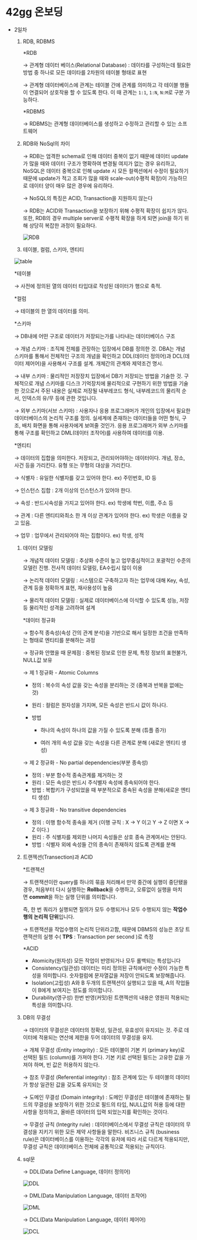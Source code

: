# 42gg 온보딩

- 2일차
    1. RDB, RDBMS
        
        *RDB
        
        → 관계형 데이터 베이스(Relational Database) : 데이타를 구성하는데 필요한 방법 중 하나로 모든 데이타를 2차원의 테이블 형태로 표현
        
        → 관계형 데이터베이스에 관계는 테이블 간에 관계를 의미하고 각 테이블 행들이 연결되어 상호작용 할 수 있도록 한다. 이 때 관계는 `1:1`, `1:N`, `N:M`로 구분 가능하다.
        
        *RDBMS
        
        → RDBMS는 관계형 데이터베이스를 생성하고 수정하고 관리할 수 있는 소프트웨어
        
    2. RDB와 NoSql의 차이
        
        → RDB는 엄격한 schema로 인해 데이터 중복이 없기 때문에 데이터 update가 많을 때와 데이터 구조가 명확하여 변경될 여지가 없는 경우 유리하고, NoSQL은 데이터 중복으로 인해 update 시 모든 컬렉션에서 수정이 필요하기 때문에 update가 적고 조회가 많을 때와 scale-out(수평적 확장)이 가능하므로 데이터 양이 매우 많은 경우에 유리하다.
        
        → NoSQL의 특징은 ACID, Transaction을 지원하지 않는다
        
        → RDB는 ACID와 Transaction을 보장하기 위해 수평적 확장이 쉽지가 않다. 또한, RDB의 경우 multiple server로 수평적 확장을 하게 되면 join을 하기 위해 상당히 복잡한 과정이 필요하다.
        
        ![RDB](./img/RDB.png)
        
    3. 테이블, 컬럼, 스키마, 엔티티
    
    ![table](./img/table.png)
    
    *테이블
    
    → 사전에 정의된 열의 데이터 타입대로 작성된 데이터가 행으로 축적.
    
    *컬럼
    
    → 테이블의 한 열의 데이터를 의미.
    
    *스키마
    
    → DB내에 어떤 구조로 데이터가 저장되는가를 나타내는 데이터베이스 구조
    
    → 개념 스키마 : 조직체 전체를 관장하는 입장에서 DB를 정의한 것. DBA는 개념 스키마를 통해서 전체적인 구조의 개념을 확인하고 DDL(데이터 정의어)과 DCL(데이터 제어어)을 사용해서 구조를 설계. 개체간의 관계와 제약조건 명시.
    
    → 내부 스키마 : 물리적인 저장장치 입장에서 DB가 저장되는 방법을 기술한 것. 구체적으로 개념 스키마를 디스크 기억장치에 물리적으로 구현하기 위한 방법을 기술한 것으로서 주된 내용은 실제로 저장될 내부레코드 형식, 내부레코드의 물리적 순서, 인덱스의 유/무 등에 관한 것입니다.
    
    → 외부 스키마(서브 스키마) : 사용자나 응용 프로그래머가 개인의 입장에서 필요한 데이터베이스의 논리적 구조를 정의. 실세계에 존재하는 데이터들을 어떤 형식, 구조, 배치 화면을 통해 사용자에게 보여줄 것인가. 응용 프로그래머가 외부 스키마를 통해 구조를 확인하고 DML(데이터 조작어)를 사용하여 데이터를 이용.
    
    *엔티티
    
    → 데이터의 집합을 의미한다. 저장되고, 관리되어야하는 데이터이다. 개념, 장소, 사건 등을 가리킨다. 유형 또는 무형의 대상을 가리킨다.
    
    → 식별자 : 유일한 식별자를 갖고 있어야 한다. ex) 주민번호, ID 등
    
    → 인스턴스 집합 : 2개 이상의 인스턴스가 있어야 한다.
    
    → 속성 : 반드시속성을 가지고 있어야 한다. ex) 학생에 학번, 이름, 주소 등
    
    → 관계 : 다른 엔티티와최소 한 개 이상 관계가 있어야 한다. ex) 학생은 이름을 갖고 있음.
    
    → 업무 : 업무에서 관리되어야 하는 집합이다. ex) 학생, 성적
    
    1. 데이터 모델링
        
        → 개념적 데이터 모델링 : 추상화 수준이 높고 업무중심적이고 포괄적인 수준의 모델린 진행. 전사적 데이터 모델링, EA수립시 많이 이용
        
        → 논리적 데이터 모델링 : 시스템으로 구축하고자 하는 업무에 대해 Key, 속성, 관계 등을 정확하게 표현, 재사용성이 높음
        
        → 물리적 데이터 모델링 : 실제로 데이터베이스에 이식할 수 있도록 성능, 저장 등 물리적인 성격을 고려하여 설계
        
        *데이터 정규화
        
        → 함수적 종속성(속성 간의 관계 분석)을 기반으로 해서 일정한 조건을 만족하는 형태로 엔티티를 분해하는 과정
        
        → 정규화 안했을 때 문제점 : 중복된 정보로 인한 문제, 특정 정보의 표현불가, NULL값 보유
        
        → 제 1 정규화 - Atomic Columns
        
        - 정의 : 복수의 속성 값을 갖는 속성을 분리하는 것 (중복과 반복을 없애는 것)
        - 원리 : 컬럼은 원자성을 가지며, 모든 속성은 반드시 값이 하나다.
        - 방법
            
            - 하나의 속성이 하나의 값을 가질 수 있도록 분해 (튜플 증가)
            
            - 여러 개의 속성 값을 갖는 속성을 다른 관계로 분해 (새로운 엔티티 생성)
            
        
        → 제 2 정규화 - No partial dependencies(부분 종속성)
        
        - 정의 : 부분 함수적 종속관계를 제거하는 것
        - 원리 : 모든 속성은 반드시 주식별자 속성에 종속되어야 한다.
        - 방법 : 복합키가 구성되었을 때 부분적으로 종속된 속성을 분해(새로운 엔티티 생성)
        
        → 제 3 정규화 - No transitive dependencies
        
        - 정의 : 이행 함수적 종속을 제거 (이행 규칙 : X → Y 이고 Y → Z 이면 X → Z 이다.)
        - 원리 : 주 식별자를 제외한 나머지 속성들은 상호 종속 관계여서는 안된다.
        - 방법 : 식별자 외에 속성들 간의 종속이 존재하지 않도록 관계를 분해
    2. 트랜젝션(Transection)과 ACID
        
        *트랜젝션
        
        → 트랜잭션이란 query를 하나의 묶음 처리해서 만약 중간에 실행이 중단됐을 경우, 처음부터 다시 실행하는 **Rollback**을 수행하고, 오류없이 실행을 마치면 **commit**을 하는 실행 단위를 의미합니다.
        
        즉, 한 번 쿼리가 실행되면 질의가 모두 수행되거나 모두 수행되지 않는 **작업수행의 논리적 단위**입니다.
        
        → 트랜잭션을 작업수행의 논리적 단위라고함, 때문에 DBMS의 성능은 초당 트랜잭션의 실행 수( **TPS** : Transaction per second )로 측정
        
        *ACID
        
        - Atomicity(원자성) 모든 작업이 반영되거나 모두 롤백되는 특성입니다
        - Consistency(일관성) 데이터는 미리 정의된 규칙에서만 수정이 가능한 특성을 의미합니다. 숫자컬럼에 문자열값을 저장이 안되도록 보장해줍니다.
        - Isolation(고립성) A와 B 두개의 트랜젝션이 실행되고 있을 때, A의 작업들이 B에게 보여지는 정도를 의미합니다.
        - Durability(영구성) 한번 반영(커밋)된 트랜젝션의 내용은 영원히 적용되는 특성을 의미합니다.
    3. DB의 무결성
        
        → 데이터의 무결성은 데이터의 정확성, 일관성, 유효성이 유지되는 것. 주로 데이터에 적용되는 연산에 제한을 두어 데이터의 무결성을 유지.
        
        → 개체 무결성 (Entity integrity) : 모든 테이블이 기본 키 (primary key)로 선택된 필드 (column)를 가져야 한다. 기본 키로 선택된 필드는 고유한 값을 가져야 하며, 빈 값은 허용하지 않는다.
        
        → 참조 무결성 (Referential integrity) : 참조 관계에 있는 두 테이블의 데이터가 항상 일관된 값을 갖도록 유지되는 것
        
        → 도메인 무결성 (Domain integrity) : 도메인 무결성은 테이블에 존재하는 필드의 무결성을 보장하기 위한 것으로 필드의 타입, NULL값의 허용 등에 대한 사항을 정의하고, 올바른 데이터의 입력 되었는지를 확인하는 것이다. 
        
        → 무결성 규칙 (Integrity rule) : 데이터베이스에서 무결성 규칙은 데이터의 무결성을 지키기 위한 모든 제약 사항들을 말한다. 비즈니스 규칙 (business rule)은 데이터베이스를 이용하는 각각의 유저에 따라 서로 다르게 적용되지만, 무결성 규칙은 데이터베이스 전체에 공통적으로 적용되는 규칙이다.
        
    4. sql문
        
        → DDL(Data Define Language, 데이터 정의어)
        
        ![DDL](./img/DDL.png)
        
        → DML(Data Manipulation Language, 데이터 조작어)
        
        ![DML](./img/DML.png)
        
        → DCL(Data Manipulation Language, 데이터 제어어)
        
        ![DCL](./img/DCL.png)
        
